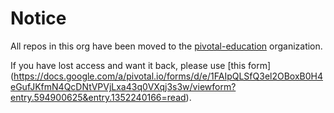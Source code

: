 # Notice

All repos in this org have been moved to the [pivotal-education](https://github.com/orgs/pivotal-education/) organization.

If you have lost access and want it back, please use [this form] (https://docs.google.com/a/pivotal.io/forms/d/e/1FAIpQLSfQ3el2OBoxB0H4eGufJKfmN4QcDNtVPVjLxa43q0VXqj3s3w/viewform?entry.594900625&entry.1352240166=read).
